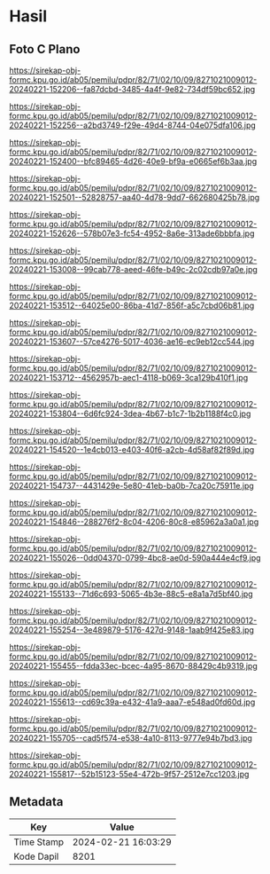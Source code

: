 # Hasil

## Foto C Plano

https://sirekap-obj-formc.kpu.go.id/ab05/pemilu/pdpr/82/71/02/10/09/8271021009012-20240221-152206--fa87dcbd-3485-4a4f-9e82-734df59bc652.jpg

https://sirekap-obj-formc.kpu.go.id/ab05/pemilu/pdpr/82/71/02/10/09/8271021009012-20240221-152256--a2bd3749-f29e-49d4-8744-04e075dfa106.jpg

https://sirekap-obj-formc.kpu.go.id/ab05/pemilu/pdpr/82/71/02/10/09/8271021009012-20240221-152400--bfc89465-4d26-40e9-bf9a-e0665ef6b3aa.jpg

https://sirekap-obj-formc.kpu.go.id/ab05/pemilu/pdpr/82/71/02/10/09/8271021009012-20240221-152501--52828757-aa40-4d78-9dd7-662680425b78.jpg

https://sirekap-obj-formc.kpu.go.id/ab05/pemilu/pdpr/82/71/02/10/09/8271021009012-20240221-152626--578b07e3-fc54-4952-8a6e-313ade6bbbfa.jpg

https://sirekap-obj-formc.kpu.go.id/ab05/pemilu/pdpr/82/71/02/10/09/8271021009012-20240221-153008--99cab778-aeed-46fe-b49c-2c02cdb97a0e.jpg

https://sirekap-obj-formc.kpu.go.id/ab05/pemilu/pdpr/82/71/02/10/09/8271021009012-20240221-153512--64025e00-86ba-41d7-856f-a5c7cbd06b81.jpg

https://sirekap-obj-formc.kpu.go.id/ab05/pemilu/pdpr/82/71/02/10/09/8271021009012-20240221-153607--57ce4276-5017-4036-ae16-ec9eb12cc544.jpg

https://sirekap-obj-formc.kpu.go.id/ab05/pemilu/pdpr/82/71/02/10/09/8271021009012-20240221-153712--4562957b-aec1-4118-b069-3ca129b410f1.jpg

https://sirekap-obj-formc.kpu.go.id/ab05/pemilu/pdpr/82/71/02/10/09/8271021009012-20240221-153804--6d6fc924-3dea-4b67-b1c7-1b2b1188f4c0.jpg

https://sirekap-obj-formc.kpu.go.id/ab05/pemilu/pdpr/82/71/02/10/09/8271021009012-20240221-154520--1e4cb013-e403-40f6-a2cb-4d58af82f89d.jpg

https://sirekap-obj-formc.kpu.go.id/ab05/pemilu/pdpr/82/71/02/10/09/8271021009012-20240221-154737--4431429e-5e80-41eb-ba0b-7ca20c75911e.jpg

https://sirekap-obj-formc.kpu.go.id/ab05/pemilu/pdpr/82/71/02/10/09/8271021009012-20240221-154846--288276f2-8c04-4206-80c8-e85962a3a0a1.jpg

https://sirekap-obj-formc.kpu.go.id/ab05/pemilu/pdpr/82/71/02/10/09/8271021009012-20240221-155026--0dd04370-0799-4bc8-ae0d-590a444e4cf9.jpg

https://sirekap-obj-formc.kpu.go.id/ab05/pemilu/pdpr/82/71/02/10/09/8271021009012-20240221-155133--71d6c693-5065-4b3e-88c5-e8a1a7d5bf40.jpg

https://sirekap-obj-formc.kpu.go.id/ab05/pemilu/pdpr/82/71/02/10/09/8271021009012-20240221-155254--3e489879-5176-427d-9148-1aab9f425e83.jpg

https://sirekap-obj-formc.kpu.go.id/ab05/pemilu/pdpr/82/71/02/10/09/8271021009012-20240221-155455--fdda33ec-bcec-4a95-8670-88429c4b9319.jpg

https://sirekap-obj-formc.kpu.go.id/ab05/pemilu/pdpr/82/71/02/10/09/8271021009012-20240221-155613--cd69c39a-e432-41a9-aaa7-e548ad0fd60d.jpg

https://sirekap-obj-formc.kpu.go.id/ab05/pemilu/pdpr/82/71/02/10/09/8271021009012-20240221-155705--cad5f574-e538-4a10-8113-9777e94b7bd3.jpg

https://sirekap-obj-formc.kpu.go.id/ab05/pemilu/pdpr/82/71/02/10/09/8271021009012-20240221-155817--52b15123-55e4-472b-9f57-2512e7cc1203.jpg


## Metadata

| Key        | Value               |
| ---------- | ------------------- |
| Time Stamp | 2024-02-21 16:03:29 |
| Kode Dapil | 8201                |



